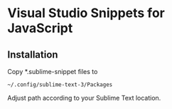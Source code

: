 Visual Studio Snippets for JavaScript
=====================================

Installation
------------

Copy *.sublime-snippet files to
```
~/.config/sublime-text-3/Packages
```
Adjust path according to your Sublime Text location.
